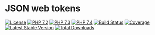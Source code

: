 # JSON web tokens

[![License](https://img.shields.io/badge/license-BSD-blue.svg)](https://opensource.org/licenses/BSD-3-Clause)
[![PHP 7.2](https://img.shields.io/badge/php-7.2-yellow.svg)](http://www.php.net)
[![PHP 7.3](https://img.shields.io/badge/php-7.3-yellow.svg)](http://www.php.net)
[![PHP 7.4](https://img.shields.io/badge/php-7.4-yellow.svg)](http://www.php.net)
[![Build Status](https://travis-ci.org/mbretter/stk-jwt.svg?branch=master)](https://travis-ci.org/mbretter/stk-jwt)
[![Coverage](https://coveralls.io/repos/github/mbretter/stk-jwt/badge.svg?branch=master)](https://coveralls.io/github/mbretter/stk-jwt?branch=master)
[![Latest Stable Version](https://img.shields.io/packagist/v/mbretter/stk-jwt.svg)](https://packagist.org/packages/mbretter/stk-jwt)
[![Total Downloads](https://img.shields.io/packagist/dt/mbretter/stk-jwt.svg)](https://packagist.org/packages/mbretter/stk-jwt)
